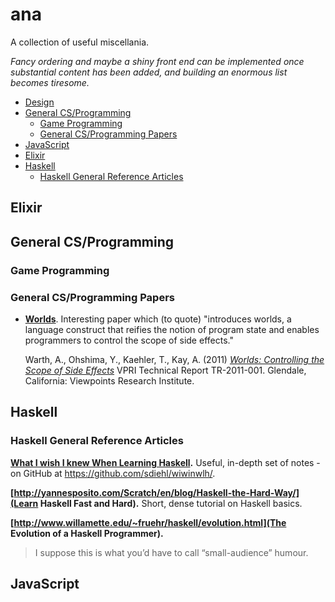 # ana
A collection of useful miscellania.

*Fancy ordering and maybe a shiny front end can be implemented once substantial content has been added, and building an enormous list becomes tiresome.*

- [Design](#design)
- [General CS/Programming](#general-csprogramming)
    + [Game Programming](#game-programming)
    + [General CS/Programming Papers](#general-csprogramming-papers)
- [JavaScript](#javascript)
- [Elixir](#elixir)
- [Haskell](#haskell)
    + [Haskell General Reference Articles](#haskell-general-reference-articles)


## Elixir


## General CS/Programming

### Game Programming

### General CS/Programming Papers

- [**Worlds**](papers/tr2011001_final_worlds.pdf). Interesting paper which (to quote) "introduces worlds, a language construct that reifies the notion of program state and enables programmers to control the scope of side effects."

  Warth, A., Ohshima, Y., Kaehler, T., Kay, A. (2011) [*Worlds: Controlling the Scope of Side Effects*](papers/tr2011001_final_worlds.pdf) VPRI Technical Report TR-2011-001. Glendale, California: Viewpoints Research Institute.

## Haskell

### Haskell General Reference Articles
**[What I wish I knew When Learning Haskell](http://dev.stephendiehl.com/hask).** Useful, in-depth set of notes - on GitHub at https://github.com/sdiehl/wiwinwlh/.

**[http://yannesposito.com/Scratch/en/blog/Haskell-the-Hard-Way/](Learn Haskell Fast and Hard).** Short, dense tutorial on Haskell basics.

**[http://www.willamette.edu/~fruehr/haskell/evolution.html](The Evolution of a Haskell Programmer).**
> I suppose this is what you’d have to call “small-audience” humour.

## JavaScript
